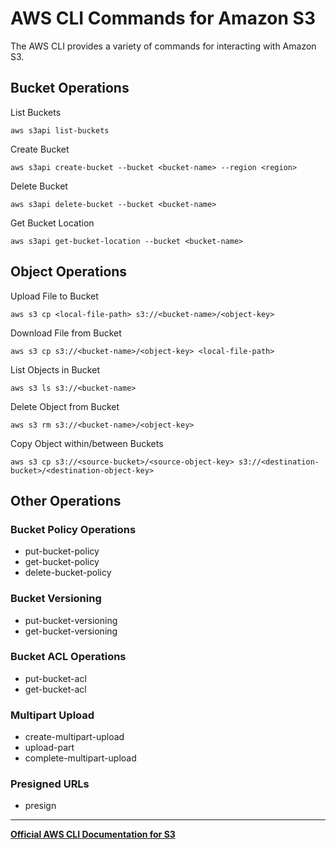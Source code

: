 # AWS CLI Commands for Amazon S3

The AWS CLI provides a variety of commands for interacting with Amazon S3. 

## Bucket Operations

List Buckets

  ```
  aws s3api list-buckets
  ```
Create Bucket

  ```
  aws s3api create-bucket --bucket <bucket-name> --region <region>
  ```
Delete Bucket
  
  ```
  aws s3api delete-bucket --bucket <bucket-name>
  ```
Get Bucket Location

  ```
  aws s3api get-bucket-location --bucket <bucket-name>
  ```
## Object Operations
Upload File to Bucket

  ```
  aws s3 cp <local-file-path> s3://<bucket-name>/<object-key>
  ```
Download File from Bucket

  ```
  aws s3 cp s3://<bucket-name>/<object-key> <local-file-path>
  ```
List Objects in Bucket

  ```
  aws s3 ls s3://<bucket-name>
  ```
Delete Object from Bucket

  ```
  aws s3 rm s3://<bucket-name>/<object-key>
  ```
Copy Object within/between Buckets

  ```
  aws s3 cp s3://<source-bucket>/<source-object-key> s3://<destination-bucket>/<destination-object-key>
  ```
## Other Operations
### Bucket Policy Operations
-  put-bucket-policy
-  get-bucket-policy
-  delete-bucket-policy

### Bucket Versioning
-  put-bucket-versioning
-  get-bucket-versioning

### Bucket ACL Operations
-  put-bucket-acl
-  get-bucket-acl

### Multipart Upload
-  create-multipart-upload
-  upload-part
-  complete-multipart-upload
### Presigned URLs
-  presign
  
---
**[Official AWS CLI Documentation for S3](https://awscli.amazonaws.com/v2/documentation/api/latest/reference/s3api/index.html)**
